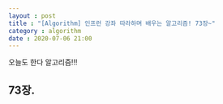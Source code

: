 ```yaml
---
layout : post
title : "[Algorithm] 인프런 강좌 따라하며 배우는 알고리즘! 73장~"
category : algorithm
date : 2020-07-06 21:00
---
```


오늘도 한다 알고리즘!!!

## 73장. 